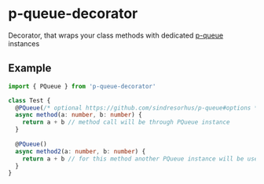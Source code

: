 # p-queue-decorator

Decorator, that wraps your class methods with dedicated [p-queue](https://github.com/sindresorhus/p-queue) instances

## Example

```ts
import { PQueue } from 'p-queue-decorator'

class Test {
  @PQueue(/* optional https://github.com/sindresorhus/p-queue#options */)
  async method(a: number, b: number) {
    return a + b // method call will be through PQueue instance
  }
  
  @PQueue()
  async method2(a: number, b: number) {
    return a + b // for this method another PQueue instance will be used
  }
}
```
